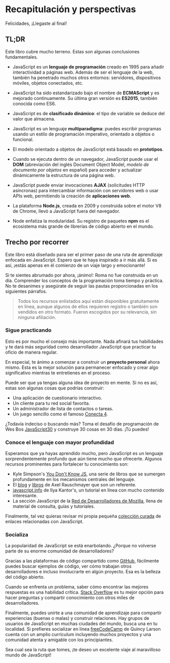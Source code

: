 # Recapitulación y perspectivas

Felicidades, ¡Llegaste al final!

## TL;DR

Este libro cubre mucho terreno. Estas son algunas conclusiones fundamentales.

* JavaScript es un **lenguaje de programación** creado en 1995 para añadir interactividad a páginas web. Además de ser el lenguaje de la web, también ha penetrado muchos otros entornos: servidores, dispositivos móviles, objetos conectados, etc.

* JavaScript ha sido estandarizado bajo el nombre de **ECMAScript** y es mejorado continuamente. Su última gran versión es **ES2015**, también conocida como ES6.

* JavaScript es de **clasificado dinámico**: el tipo de variable se deduce del valor que almacena.

* JavaScript es un lenguaje **multiparadigma**: puedes escribir programas usando un estilo de programación imperativo, orientado a objetos o funcional.

* El modelo orientado a objetos de JavaScript está basado en **prototipos**.

* Cuando se ejecuta dentro de un navegador, JavaScript puede usar el **DOM** (abreviación del inglés Document Object Model, *modelo de documento por objetos* en español) para acceder y actualizar dinámicamente la estructura de una página web.

* JavaScript puede enviar invocaciones **AJAX** (solicitudes HTTP asíncronas) para intercambiar información con servidores web o usar APIs web, permitiendo la creación de **aplicaciones web**.

* La plataforma **Node.js**, creada en 2009 y construida sobre el motor V8 de Chrome, llevó a JavaScript fuera del navegador.

* Node enfatiza la modularidad. Su registro de paquetes **npm** es el ecosistema más grande de librerías de código abierto en el mundo.

## Trecho por recorrer

Este libro está diseñado para ser el primer paso de una ruta de aprendizaje enfocada en JavaScript. Espero que te haya inspirado a ir más allá. Si es así, ¡estás apenas en él comienzo de un viaje largo y emocionante!

Si te sientes abrumado por ahora, ¡ánimo!: Roma no fue construida en un día. Comprender los conceptos de la programación toma tiempo y práctica. No te desanimes y asegúrate de seguir las pautas proporcionadas en los siguientes párrafos.

> Todos los recursos enlistados aquí están disponibles gratuitamente en línea, aunque algunos de ellos requieren registro o también son vendidos en otro formato. Fueron escogidos por su relevancia, sin ninguna afiliación.

### Sigue practicando

Esto es por mucho el consejo más importante. Nada afinará tus habilidades y te dará más seguridad como desarrollador JavaScript que practicar tu oficio de manera regular.

En especial, te ánimo a comenzar a construir un **proyecto personal** ahora mismo. Esta es la mejor solución para permanecer enfocado y crear algo significativo mientras te entretienes en el proceso.

Puede ser que ya tengas alguna idea de proyecto en mente. Si no es así, estas son algunas cosas que podrías construir:

* Una aplicación de cuestionario interactivo.
* Un cliente para tu red social favorita.
* Un administrador de lista de contactos o tareas.
* Un juego sencillo como el famoso [Conecta
4](https://es.wikipedia.org/wiki/Conecta_4).

¿Todavía indeciso o buscando más? Toma el desafío de programación de Wes Bos [JavaScript30](https://javascript30.com/) y construye 30 cosas en 30 días. ¡Tú puedes!

### Conoce el lenguaje con mayor profundidad

Esperamos que ya hayas aprendido mucho, pero JavaScript es un lenguaje sorprendentemente profundo que aún tiene mucho que ofrecerte. Algunos recursos prominentes para fortalecer tu conocimiento son:

* Kyle Simpson's [You Don't Know JS](https://github.com/getify/You-Dont-Know-JS), una serie de libros que se sumergen profundamente en los mecanismos centrales del lenguaje.
* El [blog](http://2ality.com/) y [libros](http://exploringjs.com)
de Axel Rauschmayer que son un referente.
* [javascript.info](http://javascript.info) de Ilya Kantor's, un tutorial en línea con mucho contenido interesante.
* La sección JavaScript de la [Red de Desarrolladores de Mozilla](https://developer.mozilla.org/es/docs/Web/JavaScript), llena de material de consulta, guías y tutoriales.

Finalmente, tal vez quieras revisar mi propia pequeña [colección curada](http://www.pearltrees.com/t/javascript/id13385349#l634) de enlaces relacionadas con JavaScript.

### Socializa

La popularidad de JavaScript se está enarbolando. ¿Porque no volverse parte de su enorme comunidad de desarrolladores?

Gracias a las plataformas de código compartido como [GitHub](https://github.com), fácilmente puedes buscar ejemplos de código, ver cómo trabajan otros desarrolladores e incluso involucrarte en algún proyecto. Esa es la belleza del código abierto.

Cuando se enfrenta un problema, saber cómo encontrar las mejores respuestas es una habilidad crítica. [Stack Overflow](https://stackoverflow.com/) es tu mejor opción para hacer preguntas y compartir conocimiento con otros miles de desarrolladores.

Finalmente, puedes unirte a una comunidad de aprendizaje para compartir experiencias (buenas o malas) y construir relaciones. Hay grupos de usuarios de JavaScript en muchas ciudades del mundo, busca una en tu localidad. Si prefieres socializar en línea [freeCodeCamp](https://www.freecodecamp.org) de Quincy Larson cuenta con un amplio currículum incluyendo muchos proyectos y una comunidad atenta y amigable con los principiantes.

Sea cual sea la ruta que tomes, ¡te deseo un excelente viaje al maravilloso mundo de JavaScript!
